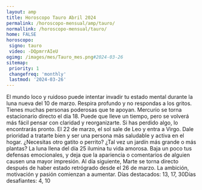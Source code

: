 ```yaml
---
layout: amp
title: Horoscopo Tauro Abril 2024 
permalink: /horoscopo-mensual/amp/tauro/
normallink: /horoscopo-mensual/tauro/
home: FALSE
horoscopo:
 signo: tauro
 video: -DQpmrrAIeU
ogimg: /images/mes/Tauro_mes.png#2024-03-26
sitemap:
 priority: 1
 changefreq: 'monthly'
 lastmod: '2024-03-26'
---
```



El mundo loco y ruidoso puede intentar invadir tu estado mental durante la luna nueva del 10 de marzo. Respira profundo y no respondas a los gritos. Tienes muchas personas poderosas que te apoyan. Mercurio se torna estacionario directo el día 18. Puede que lleve un tiempo, pero se volverá más fácil pensar con claridad y reorganizarte. Si has perdido algo, lo encontrarás pronto.  El 22 de marzo, el sol sale de Leo y entra a Virgo. Dale prioridad a tratarte bien y ser una persona más saludable y activa en el hogar. ¿Necesitas otro gatito o perrito? ¿Tal vez un jardín más grande o más plantas? La luna llena del día 25 ilumina tu vida amorosa. Baja un poco tus defensas emocionales, y deja que la apariencia o comentarios de alguien causen una mayor impresión. Al día siguiente, Marte se torna directo después de haber estado retrógrado desde el 26 de marzo. La ambición, motivación y pasión comienzan a aumentar. Días destacados: 13, 17, 30Días desafiantes: 4, 10</div>
